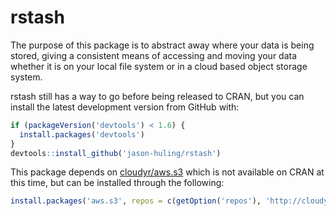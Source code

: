 <!-- README.md is generated from README.Rmd. Please edit that file -->
rstash
======

The purpose of this package is to abstract away where your data is being stored, giving a consistent means of accessing and moving your data whether it is on your local file system or in a cloud based object storage system.

rstash still has a way to go before being released to CRAN, but you can install the latest development version from GitHub with:

``` r
if (packageVersion('devtools') < 1.6) {
  install.packages('devtools')
}
devtools::install_github('jason-huling/rstash')
```

This package depends on [cloudyr/aws.s3](https://github.com/cloudyr/aws.s3) which is not available on CRAN at this time, but can be installed through the following:

``` r
install.packages('aws.s3', repos = c(getOption('repos'), 'http://cloudyr.github.io/drat'))
```
